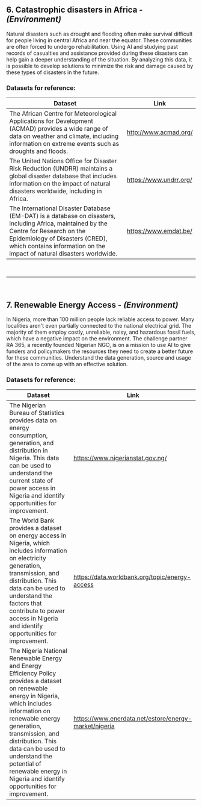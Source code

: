 ## 6. Catastrophic disasters in Africa - *(Environment)* ##
Natural disasters such as drought and flooding often make survival difficult for people living in central Africa and near the equator. These communities are often forced to undergo rehabilitation. Using AI and studying past records of casualties and assistance provided during these disasters can help gain a deeper understanding of the situation. By analyzing this data, it is possible to develop solutions to minimize the risk and damage caused by these types of disasters in the future.

### Datasets for reference: ###

Dataset  | Link
---------- | ----------
The African Centre for Meteorological Applications for Development (ACMAD) provides a wide range of data on weather and climate, including information on extreme events such as droughts and floods.  | http://www.acmad.org/
The United Nations Office for Disaster Risk Reduction (UNDRR) maintains a global disaster database that includes information on the impact of natural disasters worldwide, including in Africa.  | https://www.undrr.org/ 
The International Disaster Database (EM-DAT) is a database on disasters, including Africa, maintained by the Centre for Research on the Epidemiology of Disasters (CRED), which contains information on the impact of natural disasters worldwide. | https://www.emdat.be/

<br>
<hr>
<br>

## 7. Renewable Energy Access - *(Environment)* ##
In Nigeria, more than 100 million people lack reliable access to power. Many localities aren't even partially connected to the national electrical grid. The  majority of them employ costly, unreliable, noisy, and hazardous fossil fuels, which have a negative impact on the environment. The challenge partner RA 365, a recently founded Nigerian NGO, is on a mission to use AI to give funders and policymakers the resources they need to create a better future for these communities. Understand the data generation, source and usage of the area to come up with an effective solution.


### Datasets for reference: ###

Dataset  | Link
---------- | ----------
The Nigerian Bureau of Statistics provides data on energy consumption, generation, and distribution in Nigeria. This data can be used to understand the current state of power access in Nigeria and identify opportunities for improvement.  | https://www.nigerianstat.gov.ng/
The World Bank provides a dataset on energy access in Nigeria, which includes information on electricity generation, transmission, and distribution. This data can be used to understand the factors that contribute to power access in Nigeria and identify opportunities for improvement.  | https://data.worldbank.org/topic/energy-access
The Nigeria National Renewable Energy and Energy Efficiency Policy provides a dataset on renewable energy in Nigeria, which includes information on renewable energy generation, transmission, and distribution. This data can be used to understand the potential of renewable energy in Nigeria and identify opportunities for improvement. | https://www.enerdata.net/estore/energy-market/nigeria 
